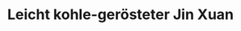 ---
title: Leicht kohle-gerösteter Jin&nbsp;Xuan
color: dark-yellow
info: Ebenfalls leicht geröstet, aber mit Holzkohle und nicht in einem elektrischen Ofen.

shop: Taiwan Tea Crafts
shop-url: https://www.taiwanteacrafts.com/product/organic-jin-xuan-light-charcoal-pit-fired-oolong-tea
order-id: 2022-ttc-1
order-date: Januar&nbsp;2022
key: 4

show-details: true
type: Oolong
country: Taiwan
location: Zhushan
harvest: October 2019
harvest-style: handgepflückt
elevation: 400m
cultivar: Jin Xuan
oxidation: niedrig
roasting: leichte Holzkohleröstung

gongfu: true
gongfu-temperature: 100°C
gongfu-weight: 6g pro 100ml 
gongfu-volume: der Gefäßboden bedeckt ist
gongfu-rinse: blitz
gongfu-first: 5 Sekunden
gongfu-second: 5 Sekunden
gongfu-third: 10 Sekunden
gongfu-further: +10 Sekunden pro Aufguss
---